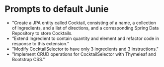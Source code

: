 # Prompts to default Junie

* "Create a JPA entity called Cocktail, consisting of a name, a collection of Ingredients, and a list of directions, and a corresponding Spring Data Repository to store Cocktails.
* “Extend Ingredient to contain quantity and element and refactor code in response to this extension.” 
* "Modify CocktailSelector to have only 3 ingredients and 3 instructions."
* "Implement CRUD operations for CocktailSelector with Thymeleaf and Bootstrap CSS."